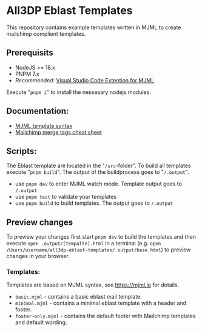 # All3DP Eblast Templates

This repository contains example templates written in MJML to create mailchimp complient templates.

## Prerequisits

- NodeJS >= 18.x
- PNPM 7.x
- _Recommended:_ [Visual Studio Code Extention for MJML](https://marketplace.visualstudio.com/items?itemName=mjmlio.vscode-mjml)

Execute "`pnpm i`" to install the nessesary nodejs modules.

## Documentation:

- [MJML template syntax](https://documentation.mjml.io/)
- [Mailchimp merge tags cheat sheet](https://mailchimp.com/help/all-the-merge-tags-cheat-sheet/)

## Scripts:

The Eblast template are located in the "`/src`-folder". To build all templates execute "`pnpm build`". The output of the buildprocess goes to "`/.output`".

- use `pnpm dev` to enter MJML watch mode. Template output goes to `/.output`
- use `pnpm test` to validate your templates
- use `pnpm build` to build templates. The output goes to `/.output`

## Preview changes

To preview your changes first start `pnpm dev` to build the templates and then execute `open .output/[tempalte].html` in a terminal (e.g. `open /Users/username/all3dp-eblast-templates/.output/base.html`) to preview changes in your browser.

### Templates:

Templates are based on MJML syntax, see https://mjml.io for details.

- `basic.mjml` - contains a basic eblast mail template.
- `minimal.mjml` - contains a minimal eblast template with a header and footer.
- `footer-only.mjml` - contains the default footer with Mailchimp templates and default wording.
